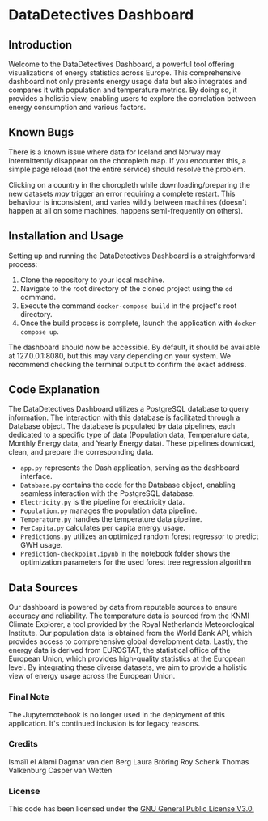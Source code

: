 # DataDetectives Dashboard

## Introduction

Welcome to the DataDetectives Dashboard, a powerful tool offering visualizations of energy statistics across Europe. This comprehensive dashboard not only presents energy usage data but also integrates and compares it with population and temperature metrics. By doing so, it provides a holistic view, enabling users to explore the correlation between energy consumption and various factors.

## Known Bugs

There is a known issue where data for Iceland and Norway may intermittently disappear on the choropleth map. If you encounter this, a simple page reload (not the entire service) should resolve the problem.

Clicking on a country in the choropleth while downloading/preparing the new datasets *may* trigger an error requiring a complete restart. This behaviour is inconsistent, and varies wildly between machines (doesn't happen at all on some machines, happens semi-frequently on others).

## Installation and Usage

Setting up and running the DataDetectives Dashboard is a straightforward process:

1. Clone the repository to your local machine.
2. Navigate to the root directory of the cloned project using the `cd` command.
3. Execute the command `docker-compose build` in the project's root directory.
4. Once the build process is complete, launch the application with `docker-compose up`.

The dashboard should now be accessible. By default, it should be available at 127.0.0.1:8080, but this may vary depending on your system. We recommend checking the terminal output to confirm the exact address.

## Code Explanation

The DataDetectives Dashboard utilizes a PostgreSQL database to query information. The interaction with this database is facilitated through a Database object. The database is populated by data pipelines, each dedicated to a specific type of data (Population data, Temperature data, Monthly Energy data, and Yearly Energy data). These pipelines download, clean, and prepare the corresponding data.

- `app.py` represents the Dash application, serving as the dashboard interface.
- `Database.py` contains the code for the Database object, enabling seamless interaction with the PostgreSQL database.
- `Electricity.py` is the pipeline for electricity data.
- `Population.py` manages the population data pipeline.
- `Temperature.py` handles the temperature data pipeline.
- `PerCapita.py` calculates per capita energy usage.
- `Predictions.py` utilizes an optimized random forest regressor to predict GWH usage.
- `Prediction-checkpoint.ipynb` in the notebook folder shows the optimization parameters for the used forest tree regression algorithm

## Data Sources

Our dashboard is powered by data from reputable sources to ensure accuracy and reliability.
The temperature data is sourced from the KNMI Climate Explorer, a tool provided by the Royal Netherlands Meteorological Institute. Our population data is obtained from the World Bank API, which provides access to comprehensive global development data. Lastly, the energy data is derived from EUROSTAT, the statistical office of the European Union, which provides high-quality statistics at the European level.
By integrating these diverse datasets, we aim to provide a holistic view of energy usage across the European Union.

### Final Note

The Jupyternotebook is no longer used in the deployment of this application. It's continued inclusion is for legacy reasons.

### Credits

Ismaïl el Alami
Dagmar van den Berg
Laura Bröring
Roy Schenk
Thomas Valkenburg
Casper van Wetten

### License

This code has been licensed under the [GNU General Public License V3.0.](https://choosealicense.com/licenses/gpl-3.0/)

